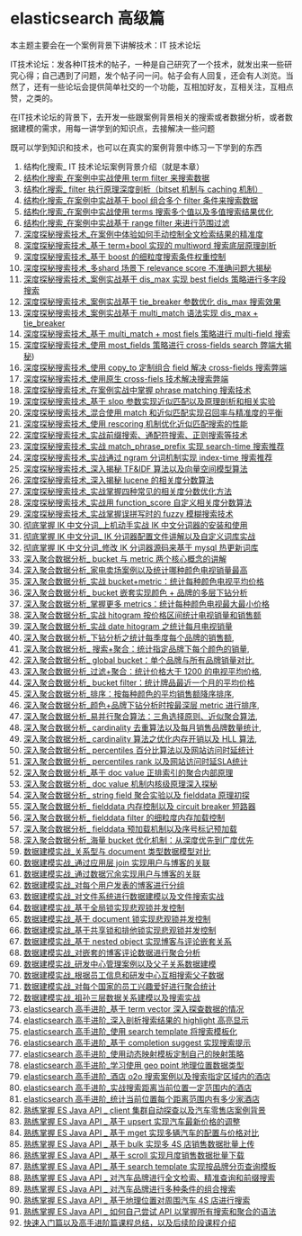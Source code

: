 # elasticsearch 高级篇

本主题主要会在一个案例背景下讲解技术：IT 技术论坛

IT技术论坛：发各种IT技术的帖子，一种是自己研究了一个技术，就发出来一些研究心得；自己遇到了问题，发个帖子问一问。帖子会有人回复，还会有人浏览。当然了，还有一些论坛会提供简单社交的一个功能，互相加好友，互相关注，互相点赞，之类的。

在IT技术论坛的背景下，去开发一些跟案例背景相关的搜索或者数据分析，或者数据建模的需求，用每一讲学到的知识点，去接解决一些问题

既可以学到知识和技术，也可以在真实的案例背景中练习一下学到的东西

1. 结构化搜索_ IT 技术论坛案例背景介绍（就是本章）
2. [结构化搜索_在案例中实战使用 term filter 来搜索数据](02-term-filter.md)
3. [结构化搜索_ filter 执行原理深度剖析（bitset 机制与 caching 机制）](03-filter-bitset-caching.md)
4. [结构化搜索_在案例中实战基于 bool 组合多个 filter 条件来搜索数据](04-bool-filter.md)
5. [结构化搜索_在案例中实战使用 terms 搜索多个值以及多值搜索结果优化](05-terms.md)
6. [结构化搜索_在案例中实战基于 range filter 来进行范围过滤](06-range-filter.md)
7. [深度探秘搜索技术_在案例中体验如何手动控制全文检索结果的精准度](depth-search/07-precision.md)
8. [深度探秘搜索技术_基于 term+bool 实现的 multiword 搜索底层原理剖析](depth-search/08-multiword.md)
9. [深度探秘搜索技术_基于 boost 的细粒度搜索条件权重控制](depth-search/09-boost.md)
10. [深度探秘搜索技术_多shard 场景下 relevance score 不准确问题大揭秘](depth-search/10-shard-relevance-score.md)
11. [深度探秘搜索技术_案例实战基于 dis_max 实现 best fields 策略进行多字段搜索](depth-search/11-dis-max-best-fields.md)
12. [深度探秘搜索技术_案例实战基于 tie_breaker 参数优化 dis_max 搜索效果](depth-search/12-dis-max-tie-breaker.md)
13. [深度探秘搜索技术_案例实战基于 multi_match 语法实现 dis_max + tie_breaker](depth-search/13-multi-match.md)
14. [深度探秘搜索技术_基于 multi_match + most fiels 策略进行 multi-field 搜索](depth-search/14-multi-match-most-fiels.md)
15. [深度探秘搜索技术_使用 most_fields 策略进行 cross-fields search 弊端大揭秘](depth-search/15-cross-fields-most-fiels.md))
16. [深度探秘搜索技术_使用 copy_to 定制组合 field 解决 cross-fields 搜索弊端](depth-search/16-cross-fields-copy-to.md)
17. [深度探秘搜索技术_使用原生 cross-fiels 技术解决搜索弊端](depth-search/17-cross-fields.md)
18. [深度探秘搜索技术_在案例实战中掌握 phrase matching 搜索技术](depth-search/18-phrase-matching.md)
19. [深度探秘搜索技术_基于 slop 参数实现近似匹配以及原理剖析和相关实验](depth-search/19-phrase-matching-slop.md)
20. [深度探秘搜索技术_混合使用 match 和近似匹配实现召回率与精准度的平衡](depth-search/20-match-recall-precision.md)
21. [深度探秘搜索技术_使用 rescoring 机制优化近似匹配搜索的性能](depth-search/21-rescore.md)
22. [深度探秘搜索技术_实战前缀搜索、通配符搜索、正则搜索等技术](depth-search/22.md)
23. [深度探秘搜索技术_实战 match_phrase_prefix 实现 search-time 搜索推荐](depth-search/23-search-time.md)
24. [深度探秘搜索技术_实战通过 ngram 分词机制实现 index-time 搜索推荐](depth-search/24-ngram.md)
25. [深度探秘搜索技术_深入揭秘 TF&IDF 算法以及向量空间模型算法](depth-search/25-vector-space-model.md)
26. [深度探秘搜索技术_深入揭秘 lucene 的相关度分数算法](depth-search/26-lucene-score.md)
27. [深度探秘搜索技术_实战掌握四种常见的相关度分数优化方法](depth-search/27.md)
28. [深度探秘搜索技术_实战用 function_score 自定义相关度分数算法](depth-search/28-function-score.md)
29. [深度探秘搜索技术_实战掌握误拼写时的 fuzzy 模糊搜索技术](depth-search/29-fuzzy.md)
30. [彻底掌握 IK 中文分词_上机动手实战 IK 中文分词器的安装和使用](ik/30-ik-introduce.md)
31. [彻底掌握 IK 中文分词_ IK 分词器配置文件讲解以及自定义词库实战](ik/31-config.md)
32. [彻底掌握 IK 中文分词_修改 IK 分词器源码来基于 mysql 热更新词库](ik/32-mysql-hot-update.md)
33. [深入聚合数据分析_ bucket 与 metric 两个核心概念的讲解](aggs/33-bucket-metric.md)
34. [深入聚合数据分析_家电卖场案例以及统计哪种颜色电视销量最高](aggs/34-sales-sort.md)
35. [深入聚合数据分析_实战 bucket+metric：统计每种颜色电视平均价格](aggs/35-bucket-metric.md)
36. [深入聚合数据分析_ bucket 嵌套实现颜色 + 品牌的多层下钻分析](aggs/36-bucket.md)
37. [深入聚合数据分析_掌握更多 metrics：统计每种颜色电视最大最小价格](aggs/37-metric.md)
38. [深入聚合数据分析_实战 hitogram 按价格区间统计电视销量和销售额](aggs/38-hitogram.md)
39. [深入聚合数据分析_实战 date hitogram 之统计每月电视销量](aggs/39-hitogram-date.md)
40. [深入聚合数据分析_下钻分析之统计每季度每个品牌的销售额](aggs/40.md),
41. [深入聚合数据分析_ 搜索+聚合：统计指定品牌下每个颜色的销量](aggs/41-query-aggs.md),
42. [深入聚合数据分析_ global bucket：单个品牌与所有品牌销量对比](aggs/42-global-bucket.md),
43. [深入聚合数据分析_过滤+聚合：统计价格大于 1200 的电视平均价格](aggs/43-filter-aggs.md),
44. [深入聚合数据分析_ bucket filter：统计牌品最近一个月的平均价格](aggs/44-bucket-filter.md)
45. [深入聚合数据分析_排序：按每种颜色的平均销售额降序排序](aggs/45-sort.md),
46. [深入聚合数据分析_颜色+品牌下钻分析时按最深层 metric 进行排序](aggs/46-sort-bosom.md),
47. [深入聚合数据分析_易并行聚合算法：三角选择原则、近似聚合算法](aggs/47-aggs-algorithm.md),
48. [深入聚合数据分析_ cardinality 去重算法以及每月销售品牌数量统计](aggs/48-cardinality.md),
49. [深入聚合数据分析_ cardinality 算法之优化内存开销以及 HLL 算法](aggs/49-hll.md),
50. [深入聚合数据分析_ percentiles 百分比算法以及网站访问时延统计](aggs/50-percentiles.md)
51. [深入聚合数据分析_ percentiles rank 以及网站访问时延SLA统计](aggs/51-percentiles-sla.md)
52. [深入聚合数据分析_基于 doc value 正排索引的聚合内部原理](aggs/52-doc-value.md)
53. [深入聚合数据分析_ doc value 机制内核级原理深入探秘](aggs/53-doc-value.md)
54. [深入聚合数据分析_ string field 聚合实验以及 fielddata 原理初探](aggs/54.md)
55. [深入聚合数据分析_ fielddata 内存控制以及 circuit breaker 短路器](aggs/55-fielddata.md)
56. [深入聚合数据分析_ fielddata filter 的细粒度内存加载控制](aggs/56-fielddata-filter.md)
57. [深入聚合数据分析_ fielddata 预加载机制以及序号标记预加载](aggs/57-fielddata.md)
58. [深入聚合数据分析_海量 bucket 优化机制：从深度优先到广度优先](aggs/58-bucket.md)
59. [数据建模实战_关系型与 document 类型数据模型对比](modeling/59-compare.md)
60. [数据建模实战_通过应用层 join 实现用户与博客的关联](modeling/60-join.md)
61. [数据建模实战_通过数据冗余实现用户与博客的关联](modeling/61-redundancy.md)
62. [数据建模实战_对每个用户发表的博客进行分组](modeling/62-group.md)
63. [数据建模实战_对文件系统进行数据建模以及文件搜索实战](modeling/63-file.md)
64. [数据建模实战_基于全局锁实现悲观锁并发控制](modeling/64-lock.md)
65. [数据建模实战_基于 document 锁实现悲观锁并发控制](modeling/65-plock.md)
66. [数据建模实战_基于共享锁和排他锁实现悲观锁并发控制](modeling/66-plock.md)
67. [数据建模实战_基于 nested object 实现博客与评论嵌套关系](modeling/67-nested-object.md)
68. [数据建模实战_对嵌套的博客评论数据进行聚合分析](modeling/68-aggs.md)
69. [数据建模实战_研发中心管理案例以及父子关系数据建模](modeling/69-father-son.md)
70. [数据建模实战_根据员工信息和研发中心互相搜索父子数据](modeling/70-father-son-search.md)
71. [数据建模实战_对每个国家的员工兴趣爱好进行聚合统计](modeling/71-aggs.md)
72. [数据建模实战_祖孙三层数据关系建模以及搜索实战](modeling/72-deep.md)
73. [elasticsearch 高手进阶_基于 term vector 深入探查数据的情况](es-high/73-ter-vector.md)
74. [elasticsearch 高手进阶_深入剖析搜索结果的 highlight 高亮显示](es-high/74-highlight.md)
75. [elasticsearch 高手进阶_使用 search template 将搜索模板化](es-high/75-search-template.md)
76. [elasticsearch 高手进阶_基于 completion suggest 实现搜索提示](es-high/76-completion-suggest.md)
77. [elasticsearch 高手进阶_使用动态映射模板定制自己的映射策略](es-high/77-dyanmic-mapping-template.md)
78. [elasticsearch 高手进阶_学习使用 geo point 地理位置数据类型](es-high/78-geo-point.md)
79. [elasticsearch 高手进阶_酒店 o2o 搜索案例以及搜索指定区域内的酒店](es-high/79-o2o.md)
80. [elasticsearch 高手进阶_实战搜索距离当前位置一定范围内的酒店](es-high/80-geo-distance.md)
81. [elasticsearch 高手进阶_统计当前位置每个距离范围内有多少家酒店](es-high/81-geo-point-aggs.md)
82. [熟练掌握 ES Java API _ client 集群自动探查以及汽车零售店案例背景](java-api/82-client-cluster.md)
83. [熟练掌握 ES Java API _ 基于 upsert 实现汽车最新价格的调整](java-api/83-upsert.md)
84. [熟练掌握 ES Java API _ 基于 mget 实现多辆汽车的配置与价格对比](java-api/84-mget.md)
85. [熟练掌握 ES Java API _ 基于 bulk 实现多 4S 店销售数据批量上传](java-api/85-bulk.md)
86. [熟练掌握 ES Java API _ 基于 scroll 实现月度销售数据批量下载](java-api/86-scroll.md)
87. [熟练掌握 ES Java API _ 基于 search template 实现按品牌分页查询模板](java-api/87-search-template.md)
88. [熟练掌握 ES Java API _ 对汽车品牌进行全文检索、精准查询和前缀搜索](java-api/88-full-text.md)
89. [熟练掌握 ES Java API _ 对汽车品牌进行多种条件的组合搜索](java-api/89-bool-query.md)
90. [熟练掌握 ES Java API _ 基于地理位置对周围汽车 4S 店进行搜索](java-api/90-gen-point.md)
91. [熟练掌握 ES Java API _ 如何自己尝试 API 以掌握所有搜索和聚合的语法](java-api/91-.md)
92. [快速入门篇以及高手进阶篇课程总结，以及后续阶段课程介绍](92-.md)
